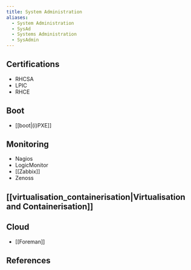 ```yaml
---
title: System Administration
aliases:
  - System Administration
  - SysAd
  - Systems Administration
  - SysAdmin
---
```

## Certifications

- RHCSA
- LPIC
- RHCE

## Boot

- [[boot|(i)PXE]]

## Monitoring

- Nagios
- LogicMonitor
- [[Zabbix]]
- Zenoss

## [[virtualisation_containerisation|Virtualisation and Containerisation]]


## Cloud

- [[Foreman]]


## References

[awesome-sysadmin]: <https://github.com/awesome-foss/awesome-sysadmin>